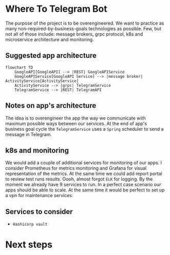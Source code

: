 # Where To Telegram Bot

The purpose of the project is to be overengineered. We want to practice as many non-required-by-business-goals technologies as possible. Few, but not all of those include: message brokers, grpc protocol, k8s and microservice architecture and monitoring.

## Suggested app architecture

```mermaid
flowchart TD
    GoogleAPI[GoogleAPI] --> |REST| GoogleAPIService 
    GoogleAPIService[GoogleAPI Service] --> |message broker| ActivityService[ActivityService]
    ActivityService --> |grpc| TelegramService
    TelegramService --> |REST| TelegramAPI
```

## Notes on app's architecture

The idea is to overengineer the app the way we communicate with maximum possible ways between our services. At the end of app's business goal cycle the `TelegramService` uses a `Spring` scheduler to send a message in Telegram.

## k8s and monitoring

We would add a couple of additional services for monitoring of our apps. I consider Prometheus for metrics monitoring and Grafana for visual representation of the metrics. At the same time we could add report portal to review test runs results. Oooh, almost forgot `ELK` for logging. By the moment we already have 9 services to run. In a perfect case scenario our apps should be able to scale. At the same time it would be perfect to set up a vpn for maintenance services.

## Services to consider

* `Hashicorp vault`

# Next steps
